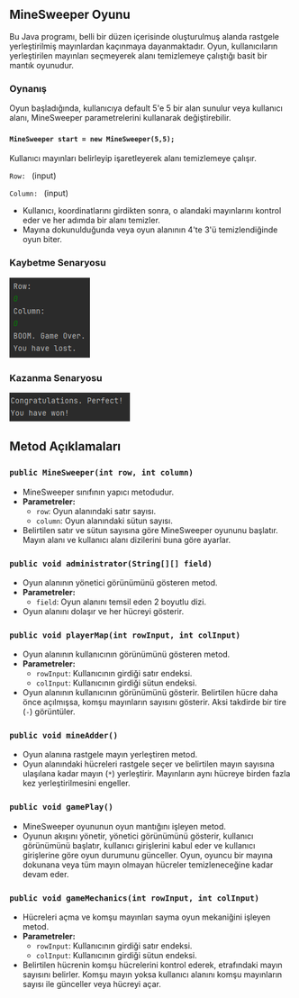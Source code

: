 ## MineSweeper Oyunu

Bu Java programı, belli bir düzen içerisinde oluşturulmuş alanda rastgele yerleştirilmiş mayınlardan kaçınmaya dayanmaktadır. Oyun, kullanıcıların yerleştirilen mayınları seçmeyerek alanı temizlemeye çalıştığı basit bir mantık oyunudur.

### Oynanış

Oyun başladığında, kullanıcıya default 5'e 5 bir alan sunulur veya kullanıcı alanı, MineSweeper parametrelerini kullanarak değiştirebilir. 

#### `MineSweeper start = new MineSweeper(5,5);`

Kullanıcı mayınları belirleyip işaretleyerek alanı temizlemeye çalışır.

`Row: ` (input)

`Column: ` (input)

- Kullanıcı, koordinatlarını girdikten sonra, o alandaki mayınlarını kontrol eder ve her adımda bir alanı temizler.
- Mayına dokunulduğunda veya oyun alanının 4'te 3'ü temizlendiğinde oyun biter.

### Kaybetme Senaryosu

![img.png](img.png)

### Kazanma Senaryosu

![img_1.png](img_1.png)

## Metod Açıklamaları

### `public MineSweeper(int row, int column)`

- MineSweeper sınıfının yapıcı metodudur.
- **Parametreler:**
    - `row`: Oyun alanındaki satır sayısı.
    - `column`: Oyun alanındaki sütun sayısı.
- Belirtilen satır ve sütun sayısına göre MineSweeper oyununu başlatır. Mayın alanı ve kullanıcı alanı dizilerini buna göre ayarlar.

### `public void administrator(String[][] field)`

-  Oyun alanının yönetici görünümünü gösteren metod.
- **Parametreler:**
    - `field`: Oyun alanını temsil eden 2 boyutlu dizi.
-  Oyun alanını dolaşır ve her hücreyi gösterir.

### `public void playerMap(int rowInput, int colInput)`

-  Oyun alanının kullanıcının görünümünü gösteren metod.
- **Parametreler:**
    - `rowInput`: Kullanıcının girdiği satır endeksi.
    - `colInput`: Kullanıcının girdiği sütun endeksi.
-  Oyun alanının kullanıcının görünümünü gösterir. Belirtilen hücre daha önce açılmışsa, komşu mayınların sayısını gösterir. Aksi takdirde bir tire (`-`) görüntüler.

### `public void mineAdder()`

-  Oyun alanına rastgele mayın yerleştiren metod.
-  Oyun alanındaki hücreleri rastgele seçer ve belirtilen mayın sayısına ulaşılana kadar mayın (`*`) yerleştirir. Mayınların aynı hücreye birden fazla kez yerleştirilmesini engeller.

### `public void gamePlay()`

-  MineSweeper oyununun oyun mantığını işleyen metod.
-  Oyunun akışını yönetir, yönetici görünümünü gösterir, kullanıcı görünümünü başlatır, kullanıcı girişlerini kabul eder ve kullanıcı girişlerine göre oyun durumunu günceller. Oyun, oyuncu bir mayına dokunana veya tüm mayın olmayan hücreler temizleneceğine kadar devam eder.

### `public void gameMechanics(int rowInput, int colInput)`

-  Hücreleri açma ve komşu mayınları sayma oyun mekaniğini işleyen metod.
- **Parametreler:**
    - `rowInput`: Kullanıcının girdiği satır endeksi.
    - `colInput`: Kullanıcının girdiği sütun endeksi.
-  Belirtilen hücrenin komşu hücrelerini kontrol ederek, etrafındaki mayın sayısını belirler. Komşu mayın yoksa kullanıcı alanını komşu mayınların sayısı ile günceller veya hücreyi açar.

